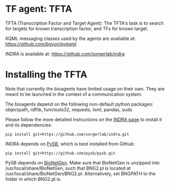 TF agent: TFTA
===========================
TFTA (Transcription Factor and Target Agent): The TFTA's task is to search for targets for known transcription factor, and TFs for known target.

KQML messaging classes used by the agents are available at: https://github.com/bgyori/pykqml

INDRA is available at: https://github.com/sorgerlab/indra

Installing the TFTA
========================
Note that currently the bioagents have limited usage on their own. They are
meant to be launched in the context of a communication system. 

The bioagents depend on the following non-default python packages: objectpath,
rdflib, functools32, requests, lxml, pandas, suds

Please follow the more detailed instructions on the [INDRA page](https://github.com/sorgerlab/indra) 
to install it and its dependencies:

`pip install git+https://github.com/sorgerlab/indra.git`

INDRA depends on [PySB](http://pysb.org), which is best installed from Github:

`pip install git+https://github.com/pysb/pysb.git`

PySB depends on [BioNetGen](http://bionetgen.org/index.php/Download). Make sure
that BioNetGen is unzipped into /usr/local/share/BioNetGen, such that BNG2.pl is located at /usr/local/share/BioNetGen/BNG2.pl. Alternatively, set BNGPATH 
to the folder in which BNG2.pl is.


